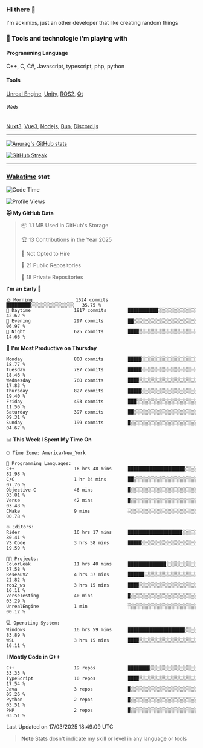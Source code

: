 ### Hi there 👋

I'm ackimixs, just an other developer that like creating random things

### 🧰 Tools and technologie i'm playing with

#### Programming Language
C++, C, C#, Javascript, typescript, php, python

#### Tools
[Unreal Engine](https://www.unrealengine.com), [Unity](https://unity.com/), [ROS2](https://ros.org/), [Qt](https://www.qt.io/)

###### Web
[Nuxt3](https://nuxt.com/), [Vue3](https://vuejs.org/), [Nodejs](https://nodejs.org), [Bun](https://bun.sh/), [Discord.js](https://discord.js.org/)

---

[![Anurag's GitHub stats](https://github-readme-stats.vercel.app/api?username=ackimixs&show_icons=true&theme=github_dark&count_private=true)](https://github.com/anuraghazra/github-readme-stats)

[![GitHub Streak](https://github-readme-streak-stats.herokuapp.com?user=Ackimixs&theme=github-dark-blue&date_format=j%20M%5B%20Y%5D&mode=weekly)](https://git.io/streak-stats)

---
 
 ### [Wakatime](https://wakatime.com/) stat

<!--START_SECTION:waka-->
![Code Time](http://img.shields.io/badge/Code%20Time-1%2C470%20hrs%209%20mins-blue)

![Profile Views](http://img.shields.io/badge/Profile%20Views-1-blue)

**🐱 My GitHub Data** 

> 📦 1.1 MB Used in GitHub's Storage 
 > 
> 🏆 13 Contributions in the Year 2025
 > 
> 🚫 Not Opted to Hire
 > 
> 📜 21 Public Repositories 
 > 
> 🔑 18 Private Repositories 
 > 
**I'm an Early 🐤** 

```text
🌞 Morning                1524 commits        █████████░░░░░░░░░░░░░░░░   35.75 % 
🌆 Daytime                1817 commits        ███████████░░░░░░░░░░░░░░   42.62 % 
🌃 Evening                297 commits         ██░░░░░░░░░░░░░░░░░░░░░░░   06.97 % 
🌙 Night                  625 commits         ████░░░░░░░░░░░░░░░░░░░░░   14.66 % 
```
📅 **I'm Most Productive on Thursday** 

```text
Monday                   800 commits         █████░░░░░░░░░░░░░░░░░░░░   18.77 % 
Tuesday                  787 commits         █████░░░░░░░░░░░░░░░░░░░░   18.46 % 
Wednesday                760 commits         ████░░░░░░░░░░░░░░░░░░░░░   17.83 % 
Thursday                 827 commits         █████░░░░░░░░░░░░░░░░░░░░   19.40 % 
Friday                   493 commits         ███░░░░░░░░░░░░░░░░░░░░░░   11.56 % 
Saturday                 397 commits         ██░░░░░░░░░░░░░░░░░░░░░░░   09.31 % 
Sunday                   199 commits         █░░░░░░░░░░░░░░░░░░░░░░░░   04.67 % 
```


📊 **This Week I Spent My Time On** 

```text
🕑︎ Time Zone: America/New_York

💬 Programming Languages: 
C++                      16 hrs 48 mins      █████████████████████░░░░   82.98 % 
C/C                      1 hr 34 mins        ██░░░░░░░░░░░░░░░░░░░░░░░   07.76 % 
Objective-C              46 mins             █░░░░░░░░░░░░░░░░░░░░░░░░   03.81 % 
Verse                    42 mins             █░░░░░░░░░░░░░░░░░░░░░░░░   03.48 % 
CMake                    9 mins              ░░░░░░░░░░░░░░░░░░░░░░░░░   00.78 % 

🔥 Editors: 
Rider                    16 hrs 17 mins      ████████████████████░░░░░   80.41 % 
VS Code                  3 hrs 58 mins       █████░░░░░░░░░░░░░░░░░░░░   19.59 % 

🐱‍💻 Projects: 
ColorLeak                11 hrs 40 mins      ██████████████░░░░░░░░░░░   57.58 % 
ReseauV2                 4 hrs 37 mins       ██████░░░░░░░░░░░░░░░░░░░   22.82 % 
ros2_ws                  3 hrs 15 mins       ████░░░░░░░░░░░░░░░░░░░░░   16.11 % 
VerseTesting             40 mins             █░░░░░░░░░░░░░░░░░░░░░░░░   03.29 % 
UnrealEngine             1 min               ░░░░░░░░░░░░░░░░░░░░░░░░░   00.12 % 

💻 Operating System: 
Windows                  16 hrs 59 mins      █████████████████████░░░░   83.89 % 
WSL                      3 hrs 15 mins       ████░░░░░░░░░░░░░░░░░░░░░   16.11 % 
```

**I Mostly Code in C++** 

```text
C++                      19 repos            ████████░░░░░░░░░░░░░░░░░   33.33 % 
TypeScript               10 repos            ████░░░░░░░░░░░░░░░░░░░░░   17.54 % 
Java                     3 repos             █░░░░░░░░░░░░░░░░░░░░░░░░   05.26 % 
Python                   2 repos             █░░░░░░░░░░░░░░░░░░░░░░░░   03.51 % 
PHP                      2 repos             █░░░░░░░░░░░░░░░░░░░░░░░░   03.51 % 
```




 Last Updated on 17/03/2025 18:49:09 UTC
<!--END_SECTION:waka-->

> **Note**
> Stats dosn't indicate my skill or level in any language or tools
